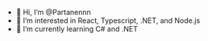 - 👋 Hi, I’m @Partanennn
- 👀 I’m interested in React, Typescript, .NET, and Node.js
- 🌱 I’m currently learning C# and .NET

<!---
Partanennn/Partanennn is a ✨ special ✨ repository because its `README.md` (this file) appears on your GitHub profile.
You can click the Preview link to take a look at your changes.
--->
